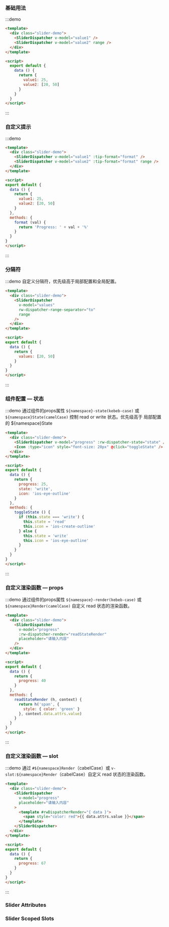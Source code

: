 ### 基础用法
:::demo
```html
<template>
  <div class="slider-demo">
    <SliderDispatcher v-model="value1" />
    <SliderDispatcher v-model="value2" range />
  </div>
</template>

<script>
  export default {
    data () {
      return {
        value1: 25,
        value2: [20, 50]
      }
    }
  }
</script>
```
:::

### 自定义提示
:::demo
```html
<template>
  <div class="slider-demo">
    <SliderDispatcher v-model="value1" :tip-format="format" />
    <SliderDispatcher v-model="value2" :tip-format="format" range />
  </div>
</template>

<script>
export default {
  data () {
    return {
      value1: 25,
      value2: [20, 50]
    }
  },
  methods: {
    format (val) {
      return 'Progress: ' + val + '%'
    }
  }
}
</script>
```
:::

### 分隔符
:::demo 自定义分隔符，优先级高于局部配置和全局配置。
```html
<template>
  <div class="slider-demo">
    <SliderDispatcher
      v-model="values"
      rw-dispatcher-range-separator="to"
      range
    />
  </div>
</template>

<script>
export default {
  data () {
    return {
      values: [20, 50]
    }
  }
}
</script>
```
:::

### 组件配置 — 状态
:::demo 通过组件的props属性 `${namespace}-state(kebeb-case)` 或 `${namespace}State(camelCase)` 控制 read or write 状态。优先级高于 局部配置的 ${namespace}State
```html
<template>
  <div class="slider-demo">
    <SliderDispatcher v-model="progress" :rw-dispatcher-state="state" />
    <Icon :type="icon" style="font-size: 20px" @click="toggleState" />
  </div>
</template>

<script>
export default {
  data () {
    return {
      progress: 25,
      state: 'write',
      icon: 'ios-eye-outline'
    }
  },
  methods: {
    toggleState () {
      if (this.state === 'write') {
        this.state = 'read'
        this.icon = 'ios-create-outline'
      } else {
        this.state = 'write'
        this.icon = 'ios-eye-outline'
      }
    }
  }
}
</script>
```
:::

### 自定义渲染函数 — props
:::demo 通过组件的props属性 `${namespace}-render(kebeb-case)` 或 `${namespace}Render(camelCase)` 自定义 read 状态的渲染函数。
```html
<template>
  <div class="slider-demo">
    <SliderDispatcher
      v-model="progress"
      :rw-dispatcher-render="readStateRender"
      placeholder="请输入内容"
    />
  </div>
</template>

<script>
export default {
  data () {
    return {
      progress: 40
    }
  },
  methods: {
    readStateRender (h, context) {
      return h('span', {
        style: { color: 'green' }
      }, context.data.attrs.value)
    }
  }
}
</script>
```
:::

### 自定义渲染函数 — slot
:::demo 通过 `#${namespace}Render`（cabelCase）或 `v-slot:${namespace}Render`（cabelCase）自定义 read 状态的渲染函数。
```html
<template>
  <div class="slider-demo">
    <SliderDispatcher
      v-model="progress"
      placeholder="请输入内容"
    >
      <template #rwDispatcherRender="{ data }">
        <span style="color: red">{{ data.attrs.value }}</span>
      </template>
    </SliderDispatcher>
  </div>
</template>

<script>
export default {
  data () {
    return {
      progress: 67
    }
  }
}
</script>
```
:::

### Slider Attributes
<iview-attributes>
  <template #append>
    <tr>
      <td>${namespace}-range-separator<br />（默认 rw-dispatcher-range-separator）</td>
      <td>自定义连接符</td>
      <td>String</td>
      <td>-</td>
    </tr>
  </template>
</iview-attributes>

### Slider Scoped Slots
<iview-scope-slot />
